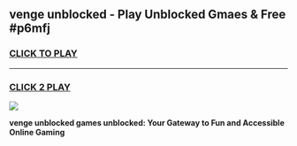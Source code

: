 
## venge unblocked - Play Unblocked Gmaes & Free #p6mfj
<h3>
<a href="https://news.freeplayer.one?title=venge_unblocked&ref=24F">CLICK TO PLAY</a></h3>
<hr>

<h3>
<a href="https://news.freeplayer.one?title=venge_unblocked&ref=24F">CLICK 2 PLAY</a>
  
</h3>

<a href="https://news.freeplayer.one?title=venge_unblocked&ref=24F/"><img src="https://clearcache.store/games.png"></a>


**venge unblocked games unblocked: Your Gateway to Fun and Accessible Online Gaming**
